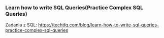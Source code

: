 ### Learn how to write SQL Queries(Practice Complex SQL Queries)
Zadania z SQL:
https://techtfq.com/blog/learn-how-to-write-sql-queries-practice-complex-sql-queries
